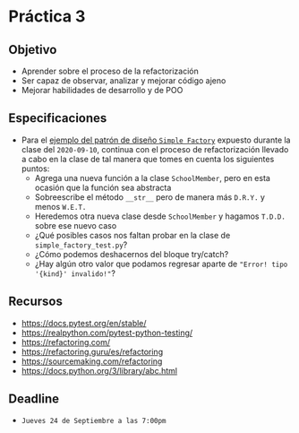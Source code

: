 # Práctica 3

## Objetivo

* Aprender sobre el proceso de la refactorización
* Ser capaz de observar, analizar y mejorar código ajeno
* Mejorar habilidades de desarrollo y de POO

## Especificaciones

* Para el [ejemplo del patrón de diseño `Simple Factory`](https://github.com/AnhellO/DAS_Sistemas/tree/development/Ago-Dic-2020/Ejemplos/Patrones%20de∞20Diseño/simple_factory.py) expuesto durante la clase del `2020-09-10`, continua con el proceso de refactorización llevado a cabo en la clase de tal manera que tomes en cuenta los siguientes puntos:
  * Agrega una nueva función a la clase `SchoolMember`, pero en esta ocasión que la función sea abstracta
  * Sobreescribe el método `__str__` pero de manera más `D.R.Y.` y menos `W.E.T.`
  * Heredemos otra nueva clase desde `SchoolMember` y hagamos `T.D.D.` sobre ese nuevo caso
  * ¿Qué posibles casos nos faltan probar en la clase de `simple_factory_test.py`?
  * ¿Cómo podemos deshacernos del bloque try/catch?
  * ¿Hay algún otro valor que podamos regresar aparte de `"Error! tipo '{kind}' invalido!"`?

## Recursos

* <https://docs.pytest.org/en/stable/>
* <https://realpython.com/pytest-python-testing/>
* <https://refactoring.com/>
* <https://refactoring.guru/es/refactoring>
* <https://sourcemaking.com/refactoring>
* <https://docs.python.org/3/library/abc.html>

## Deadline

* `Jueves 24 de Septiembre a las 7:00pm`
